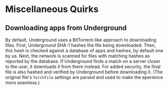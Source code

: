 # Miscellaneous Quirks

## Downloading apps from Underground

By default, Underground uses a BitTorrent-like approach to downloading files. First, Underground SHA-1 hashes the file being downloaded. Then, this *hash* is checked against a database of apps and hashes, by default one by us. Next, the network is scanned for files with matching hashes as reported by the database. If Underground finds a match on a server closer to the user, it downloads it from there instead. For added security, the final file is also hashed and verified by Underground before downloading it. (The original file's `Torchfile` settings are parsed and used to make the eperience more seamless.)
